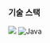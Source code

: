 
### 기술 스택
<img src="https://img.shields.io/badge/Java-색상코드?style=flat-square&logo=로고명&logoColor=007396"/>
<img alt="Java" src ="https://img.shields.io/badge/Java-007396.svg?&style=for-the-badge&logo=Java&logoColor=white"/>
<!--
**KhanBe/KhanBe** is a ✨ _special_ ✨ repository because its `README.md` (this file) appears on your GitHub profile.

Here are some ideas to get you started:

- 🔭 I’m currently working on ...
- 🌱 I’m currently learning ...
- 👯 I’m looking to collaborate on ...
- 🤔 I’m looking for help with ...
- 💬 Ask me about ...
- 📫 How to reach me: ...
- 😄 Pronouns: ...
- ⚡ Fun fact: ...
-->
